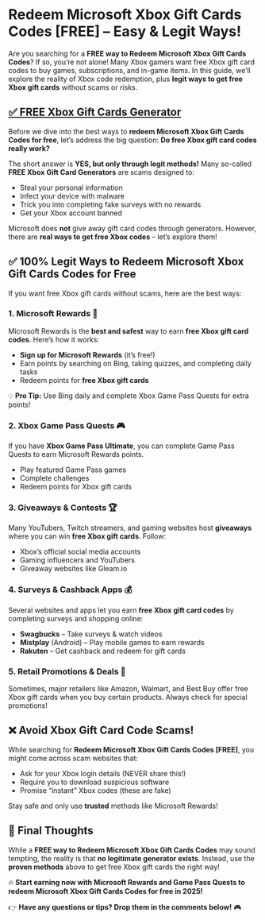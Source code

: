 # **Redeem Microsoft Xbox Gift Cards Codes [FREE] – Easy & Legit Ways!**

Are you searching for a **FREE way to Redeem Microsoft Xbox Gift Cards Codes**? If so, you’re not alone! Many Xbox gamers want free Xbox gift card codes to buy games, subscriptions, and in-game items. In this guide, we’ll explore the reality of Xbox code redemption, plus **legit ways to get free Xbox gift cards** without scams or risks.

## [✅ FREE Xbox Gift Cards Generator](https://bgri.site/xbox/)

Before we dive into the best ways to **redeem Microsoft Xbox Gift Cards Codes for free**, let’s address the big question: **Do free Xbox gift card codes really work?**

The short answer is **YES, but only through legit methods!** Many so-called **FREE Xbox Gift Card Generators** are scams designed to:
- Steal your personal information
- Infect your device with malware
- Trick you into completing fake surveys with no rewards
- Get your Xbox account banned

Microsoft does **not** give away gift card codes through generators. However, there are **real ways to get free Xbox codes** – let’s explore them!

## ✅ 100% Legit Ways to Redeem Microsoft Xbox Gift Cards Codes for Free

If you want free Xbox gift cards without scams, here are the best ways:

### 1. **Microsoft Rewards** 🎁
Microsoft Rewards is the **best and safest** way to earn **free Xbox gift card codes**. Here’s how it works:
- **Sign up for Microsoft Rewards** (it’s free!)
- Earn points by searching on Bing, taking quizzes, and completing daily tasks
- Redeem points for **free Xbox gift cards**

💡 **Pro Tip:** Use Bing daily and complete Xbox Game Pass Quests for extra points!

### 2. **Xbox Game Pass Quests** 🎮
If you have **Xbox Game Pass Ultimate**, you can complete Game Pass Quests to earn Microsoft Rewards points.
- Play featured Game Pass games
- Complete challenges
- Redeem points for Xbox gift cards

### 3. **Giveaways & Contests** 🏆
Many YouTubers, Twitch streamers, and gaming websites host **giveaways** where you can win **free Xbox gift cards**. Follow:
- Xbox’s official social media accounts
- Gaming influencers and YouTubers
- Giveaway websites like Gleam.io

### 4. **Surveys & Cashback Apps** 💰
Several websites and apps let you earn **free Xbox gift card codes** by completing surveys and shopping online:
- **Swagbucks** – Take surveys & watch videos
- **Mistplay** (Android) – Play mobile games to earn rewards
- **Rakuten** – Get cashback and redeem for gift cards

### 5. **Retail Promotions & Deals** 🛒
Sometimes, major retailers like Amazon, Walmart, and Best Buy offer free Xbox gift cards when you buy certain products. Always check for special promotions!

## ❌ Avoid Xbox Gift Card Code Scams!
While searching for **Redeem Microsoft Xbox Gift Cards Codes [FREE]**, you might come across scam websites that:
- Ask for your Xbox login details (NEVER share this!)
- Require you to download suspicious software
- Promise “instant” Xbox codes (these are fake)

Stay safe and only use **trusted** methods like Microsoft Rewards!

## 🎯 Final Thoughts
While a **FREE way to Redeem Microsoft Xbox Gift Cards Codes** may sound tempting, the reality is that **no legitimate generator exists**. Instead, use the **proven methods** above to get free Xbox gift cards the right way!

🔥 **Start earning now with Microsoft Rewards and Game Pass Quests to redeem Microsoft Xbox Gift Cards Codes for free in 2025!**

👉 **Have any questions or tips? Drop them in the comments below!** 🎮


